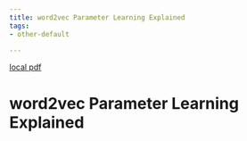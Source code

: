 ```yaml
---
title: word2vec Parameter Learning Explained
tags:
- other-default

---
```


[local pdf](../../../pdfs/word2vec%20Parameter%20Learning%20Explained.pdf)

# word2vec Parameter Learning Explained
